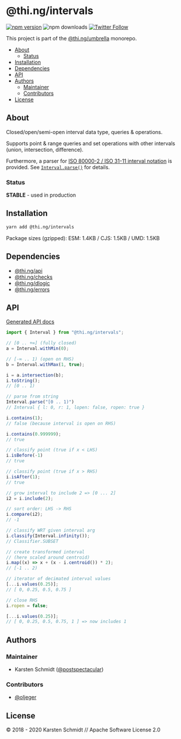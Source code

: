 <!-- This file is generated - DO NOT EDIT! -->

# @thi.ng/intervals

[![npm version](https://img.shields.io/npm/v/@thi.ng/intervals.svg)](https://www.npmjs.com/package/@thi.ng/intervals)
![npm downloads](https://img.shields.io/npm/dm/@thi.ng/intervals.svg)
[![Twitter Follow](https://img.shields.io/twitter/follow/thing_umbrella.svg?style=flat-square&label=twitter)](https://twitter.com/thing_umbrella)

This project is part of the
[@thi.ng/umbrella](https://github.com/thi-ng/umbrella/) monorepo.

- [About](#about)
  - [Status](#status)
- [Installation](#installation)
- [Dependencies](#dependencies)
- [API](#api)
- [Authors](#authors)
  - [Maintainer](#maintainer)
  - [Contributors](#contributors)
- [License](#license)

## About

Closed/open/semi-open interval data type, queries & operations.

Supports point & range queries and set operations with other intervals
(union, intersection, difference).

Furthermore, a parser for [ISO 80000-2 / ISO 31-11 interval
notation](https://en.wikipedia.org/wiki/ISO_31-11#Sets) is provided. See
[`Interval.parse()`](https://github.com/thi-ng/umbrella/blob/develop/packages/intervals/src/index.ts#L25)
for details.

### Status

**STABLE** - used in production

## Installation

```bash
yarn add @thi.ng/intervals
```

Package sizes (gzipped): ESM: 1.4KB / CJS: 1.5KB / UMD: 1.5KB

## Dependencies

- [@thi.ng/api](https://github.com/thi-ng/umbrella/tree/master/packages/api)
- [@thi.ng/checks](https://github.com/thi-ng/umbrella/tree/master/packages/checks)
- [@thi.ng/dlogic](https://github.com/thi-ng/umbrella/tree/master/packages/dlogic)
- [@thi.ng/errors](https://github.com/thi-ng/umbrella/tree/master/packages/errors)

## API

[Generated API docs](https://docs.thi.ng/umbrella/intervals/)

```ts
import { Interval } from "@thi.ng/intervals";

// [0 .. +∞] (fully closed)
a = Interval.withMin(0);

// [-∞ .. 1) (open on RHS)
b = Interval.withMax(1, true);

i = a.intersection(b);
i.toString();
// [0 .. 1)

// parse from string
Interval.parse("[0 .. 1)")
// Interval { l: 0, r: 1, lopen: false, ropen: true }

i.contains(1);
// false (because interval is open on RHS)

i.contains(0.999999);
// true

// classify point (true if x < LHS)
i.isBefore(-1)
// true

// classify point (true if x > RHS)
i.isAfter(1);
// true

// grow interval to include 2 => [0 ... 2]
i2 = i.include(2);

// sort order: LHS -> RHS
i.compare(i2);
// -1

// classify WRT given interval arg
i.classify(Interval.infinity());
// Classifier.SUBSET

// create transformed interval
// (here scaled around centroid)
i.map((x) => x + (x - i.centroid()) * 2);
// [-1 .. 2)

// iterator of decimated interval values
[...i.values(0.25)];
// [ 0, 0.25, 0.5, 0.75 ]

// close RHS
i.ropen = false;

[...i.values(0.25)];
// [ 0, 0.25, 0.5, 0.75, 1 ] => now includes 1
```

## Authors

### Maintainer

- Karsten Schmidt ([@postspectacular](https://github.com/postspectacular))

### Contributors

- [@oljeger](https://github.com/oljeger)

## License

&copy; 2018 - 2020 Karsten Schmidt // Apache Software License 2.0
